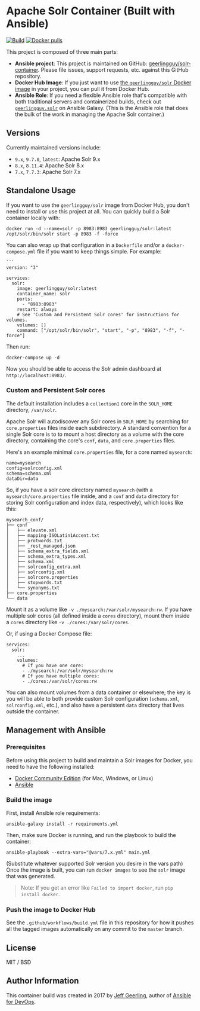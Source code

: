 # Apache Solr Container (Built with Ansible)

[![Build](https://github.com/geerlingguy/solr-container/actions/workflows/build.yml/badge.svg)](https://github.com/geerlingguy/solr-container/actions/workflows/build.yml) [![Docker pulls](https://img.shields.io/docker/pulls/geerlingguy/solr)](https://hub.docker.com/r/geerlingguy/solr/)

This project is composed of three main parts:

  - **Ansible project**: This project is maintained on GitHub: [geerlingguy/solr-container](https://github.com/geerlingguy/solr-container). Please file issues, support requests, etc. against this GitHub repository.
  - **Docker Hub Image**: If you just want to use [the `geerlingguy/solr` Docker image](https://hub.docker.com/r/geerlingguy/solr/) in your project, you can pull it from Docker Hub.
  - **Ansible Role**: If you need a flexible Ansible role that's compatible with both traditional servers and containerized builds, check out [`geerlingguy.solr`](https://galaxy.ansible.com/geerlingguy/solr/) on Ansible Galaxy. (This is the Ansible role that does the bulk of the work in managing the Apache Solr container.)

## Versions

Currently maintained versions include:

  - `9.x`, `9.7.0`, `latest`: Apache Solr 9.x
  - `8.x`, `8.11.4`: Apache Solr 8.x
  - `7.x`, `7.7.3`: Apache Solr 7.x

## Standalone Usage

If you want to use the `geerlingguy/solr` image from Docker Hub, you don't need to install or use this project at all. You can quickly build a Solr container locally with:

    docker run -d --name=solr -p 8983:8983 geerlingguy/solr:latest /opt/solr/bin/solr start -p 8983 -f -force

You can also wrap up that configuration in a `Dockerfile` and/or a `docker-compose.yml` file if you want to keep things simple. For example:

    ```
    version: "3"
    
    services:
      solr:
        image: geerlingguy/solr:latest
        container_name: solr
        ports:
          - "8983:8983"
        restart: always
        # See 'Custom and Persistent Solr cores' for instructions for volumes.
        volumes: []
        command: ["/opt/solr/bin/solr", "start", "-p", "8983", "-f", "-force"]

Then run:

    docker-compose up -d

Now you should be able to access the Solr admin dashboard at `http://localhost:8983/`.

### Custom and Persistent Solr cores

The default installation includes a `collection1` core in the `SOLR_HOME` directory, `/var/solr`.

Apache Solr will autodiscover any Solr cores in `SOLR_HOME` by searching for `core.properties` files inside each subdirectory. A standard convention for a single Solr core is to to mount a host directory as a volume with the core directory, containing the core's `conf`, `data`, and `core.properties` files.

Here's an example minimal `core.properties` file, for a core named `mysearch`:

    name=mysearch
    config=solrconfig.xml
    schema=schema.xml
    dataDir=data

So, if you have a solr core directory named `mysearch` (with a `mysearch/core.properties` file inside, and a `conf` and `data` directory for storing Solr configuration and index data, respectively), which looks like this:

    mysearch_conf/
    ├── conf
    │   ├── elevate.xml
    │   ├── mapping-ISOLatin1Accent.txt
    │   ├── protwords.txt
    │   ├── _rest_managed.json
    │   ├── schema_extra_fields.xml
    │   ├── schema_extra_types.xml
    │   ├── schema.xml
    │   ├── solrconfig_extra.xml
    │   ├── solrconfig.xml
    │   ├── solrcore.properties
    │   ├── stopwords.txt
    │   └── synonyms.txt
    ├── core.properties
    └── data

Mount it as a volume like `-v ./mysearch:/var/solr/mysearch:rw`. If you have multiple solr cores (all defined inside a `cores` directory), mount them inside a `cores` directory like `-v ./cores:/var/solr/cores`.

Or, if using a Docker Compose file:

    services:
      solr:
        ...
        volumes:
          # If you have one core:
          - ./mysearch:/var/solr/mysearch:rw
          # If you have multiple cores:
          - ./cores:/var/solr/cores:rw

You can also mount volumes from a data container or elsewhere; the key is you will be able to both provide custom Solr configuration (`schema.xml`, `solrconfig.xml`, etc.), and also have a persistent `data` directory that lives outside the container.

## Management with Ansible

### Prerequisites

Before using this project to build and maintain a Solr images for Docker, you need to have the following installed:

  - [Docker Community Edition](https://docs.docker.com/engine/installation/) (for Mac, Windows, or Linux)
  - [Ansible](http://docs.ansible.com/ansible/latest/installation_guide/intro_installation.html)

### Build the image

First, install Ansible role requirements:

    ansible-galaxy install -r requirements.yml

Then, make sure Docker is running, and run the playbook to build the container:

    ansible-playbook --extra-vars="@vars/7.x.yml" main.yml

(Substitute whatever supported Solr version you desire in the vars path) Once the image is built, you can run `docker images` to see the `solr` image that was generated.

> Note: If you get an error like `Failed to import docker`, run `pip install docker`.

### Push the image to Docker Hub

See the `.github/workflows/build.yml` file in this repository for how it pushes all the tagged images automatically on any commit to the `master` branch.

## License

MIT / BSD

## Author Information

This container build was created in 2017 by [Jeff Geerling](https://www.jeffgeerling.com/), author of [Ansible for DevOps](https://www.ansiblefordevops.com/).
